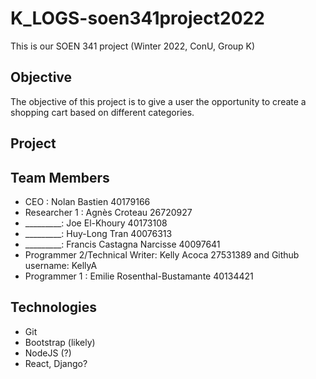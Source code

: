 # K_LOGS-soen341project2022

This is our SOEN 341 project (Winter 2022, ConU, Group K)

## Objective

The objective of this project is to give a user the opportunity to create a shopping cart based on different categories. 

## Project

## Team Members

* CEO : Nolan Bastien 40179166  
* Researcher 1 : Agnès Croteau 26720927  
* _________: Joe El-Khoury 40173108
* _________: Huy-Long Tran 40076313
* _________: Francis Castagna Narcisse 40097641
* Programmer 2/Technical Writer: Kelly Acoca 27531389 and Github username: KellyA
* Programmer 1 : Emilie Rosenthal-Bustamante 40134421

## Technologies

* Git
* Bootstrap (likely)
* NodeJS (?)
* React, Django?
